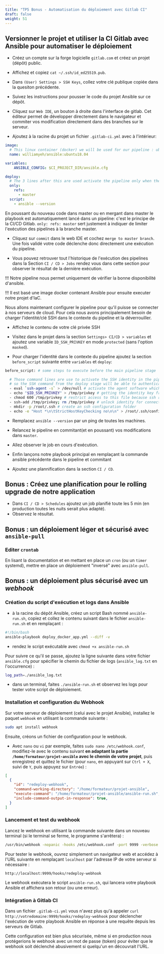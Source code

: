```yaml
---
title: "TP5 Bonus - Automatisation du déploiement avec Gitlab CI" 
draft: false
weight: 51
---
```


## Versionner le projet et utiliser la CI Gitlab avec Ansible pour automatiser le déploiement

- Créez un compte sur la forge logicielle `gitlab.com` et créez un projet (dépôt) public.
- Affichez et copiez `cat ~/.ssh/id_ed25519.pub`.
- Dans `(User) Settings > SSH Keys`, collez votre clé publique copiée dans la quesiton précédente.
- Suivez les instructions pour pousser le code du projet Ansible sur ce dépôt.
- Cliquez sur `Web IDE`, un bouton à droite dans l'interface de gitlab. Cet éditeur permet de développer directement dans le navigateur et commiter vos modification directement dans des branches sur le serveur.

- Ajoutez à la racine du projet un fichier `.gitlab-ci.yml` avec à l'intérieur:

```yaml
image:
  # This linux container (docker) we will be used for our pipeline : ubuntu bionic with ansible preinstalled in it
  name: williamyeh/ansible:ubuntu18.04

variables:
    ANSIBLE_CONFIG: $CI_PROJECT_DIR/ansible.cfg

deploy:
  # The 3 lines after this are used activate the pipeline only when the master branch changes
  only:
    refs:
      - master
  script:
    - ansible --version
```

En poussant du nouveau code dans master ou en mergant dans master le playbook est automatiquement lancé dans un pipeline: c'est le principe de la CI/CD Gitlab. `only: refs: master` sert justement à indiquer de limiter l'exécution des pipelines à la branche master.

- Cliquez sur `commit` dans le web IDE et cochez `merge to master branch`. Une fois validé votre code déclenche donc directement une exécution du pipeline.

- Vous pouvez retrouver tout l'historique de l'exécution des pipelines dans la Section `CI / CD > Jobs` rendez vous dans cette section pour observer le résultat de la dernière exécution.

!!! Notre pipeline nous permet uniquement de vérifier la bonne disponibilité d'ansible.

!!! Il est basé une image docker contenant Ansible pour ensuite executer notre projet d'IaC.

Nous allons maintenant configurer le pipeline pour qu'il puisse se connecter à nos serveurs de cloud. Pour cela nous avons principalement besoin de charger l'identité/clé SSH dans le contexte du pipeline et la déverrouiller.

- Affichez le contenu de votre clé privée SSH
- Visitez dans le projet dans la section `Settings> CI/CD > variables` et ajoutez une variable `ID_SSH_PRIVKEY` en mode `protected` (sans l'option `masked`).

- Pour charger l'identité dans le contexte du pipeline ajoutez la section `before_script` suivante entre `variables` et `deploy`:

```bash
before_script: # some steps to execute before the main pipeline stage

  # Those command lines are use to activate the SSH identity in the pipeline container
  # so the SSH command from the deploy stage will be able to authenticate.
  - eval `ssh-agent -s` > /dev/null # activate the agent software which manage the ssh identity
  - echo "$ID_SSH_PRIVKEY" > /tmp/privkey # getting the identity key from gitlab to put it in a file
  - chmod 600 /tmp/privkey # restrict access to this file because ssh require it
  - ssh-add /tmp/privkey; rm /tmp/privkey # unlock identity for connection and remove the key file
  - mkdir -p /root/.ssh # create an ssh configuration folder
  - echo -e "Host *\n\tStrictHostKeyChecking no\n\n" > /root/.ssh/config # configure ssh not to bother of server identity (slightly unsecure mode for the workshop)

```

- Remplacez `ansible --version` par un ping de toutes les machines.
- Relancez le pipeline en commitant(et en poussant) vos modifications dans `master`.

- Allez observer le job en cours d'exécution.

- Enfin lançons notre playbook principal en remplaçant la commande ansible précédente dans le pipeline et commitant

- Ajoutez une plannification dans la section `CI / CD`.

## Bonus : Créez une planification pour le rolling upgrade de notre application

<!-- - Modifiez `only: refs:` pour ajouter la branche `rolling_upgrade`. -->
<!-- - Modifier la commande ansible pour lancer le playbook d'upgrade. -->
- Dans `CI / CD > Schedules` ajoutez un job planifié toute les 5 min (en production toutes les nuits serait plus adapté).
- Observez le résultat.

## Bonus : un déploiement léger et sécurisé avec `ansible-pull`

### Editer `crontab`

En lisant la documentation et en mettant en place un `cron` (ou un `timer` systemd), mettre en place un déploiement "inversé" avec `ansible-pull`.

## Bonus : un déploiement plus sécurisé avec un _webhook_

### Création du script d'exécution et logs dans Ansible

- à la racine du dépôt Ansible, créez un script Bash nommé `ansible-run.sh`, copiez et collez le contenu suivant dans le fichier `ansible-run.sh` et en remplaçant :

```bash
#!/bin/bash
ansible-playbook deploy_docker_app.yml --diff -v
```

- rendez le script exécutable avec `chmod +x ansible-run.sh`

Pour suivre ce qu'il se passe, ajoutez la ligne suivante dans votre fichier `ansible.cfg` pour spécifier le chemin du fichier de logs (`ansible_log.txt` en l'occurrence) :

```bash
log_path=./ansible_log.txt
```

- dans un terminal, faites `./ansible-run.sh` et observez les logs pour tester votre script de déploiement.

### Installation et configuration du Webhook

Sur votre serveur de déploiement (celui avec le projet Ansible), installez le paquet `webhook` en utilisant la commande suivante :

```bash
sudo apt install webhook
```
Ensuite, créons un fichier de configuration pour le webhook.

- Avec `nano` ou `vi` par exemple, faites `sudo nano /etc/webhook.conf`, modifiez-le avec le contenu suivant **en adaptant la partie `/home/formateur/projet-ansible` avec le chemin de votre projet**, puis enregistrez et quittez le fichier (pour `nano`, en appuyant sur `Ctrl + X`, suivi de `Y`, puis appuyez sur `Entrée`) :

```json
[
  {
    "id": "redeploy-webhook",
    "command-working-directory": "/home/formateur/projet-ansible",
    "execute-command": "/home/formateur/projet-ansible/ansible-run.sh",
    "include-command-output-in-response": true,
  }
]
```

### Lancement et test du webhook

Lancez le webhook en utilisant la commande suivante dans un nouveau terminal (si le terminal se ferme, le programme s'arrêtera) :

```bash
/usr/bin/webhook -nopanic -hooks /etc/webhook.conf -port 9999 -verbose
```

Pour tester le webhook, ouvrez simplement un navigateur web et accédez à l'URL suivante en remplaçant `localhost` par l'adresse IP de votre serveur si nécessaire :

```
http://localhost:9999/hooks/redeploy-webhook
```

Le webhook exécutera le script `ansible-run.sh`, qui lancera votre playbook Ansible et affichera son retour (ou une erreur).

### Intégration à Gitlab CI

Dans un fichier `.gitlab-ci.yml` vous n'avez plus qu'à appeler `curl http://votredomaine:9999/hooks/redeploy-webhook` pour déclencher l'exécution de votre playbook Ansible en réponse à une requête depuis les serveurs de Gitlab.

Cette configuration est bien plus sécurisée, même si en production nous protégerions le webhook avec un mot de passe (token) pour éviter que le webhook soit déclenché abusivement si quelqu'un en découvrait l'URL.
